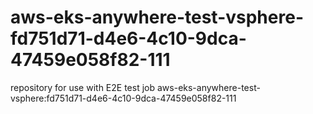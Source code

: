 # aws-eks-anywhere-test-vsphere-fd751d71-d4e6-4c10-9dca-47459e058f82-111
repository for use with E2E test job aws-eks-anywhere-test-vsphere:fd751d71-d4e6-4c10-9dca-47459e058f82-111
